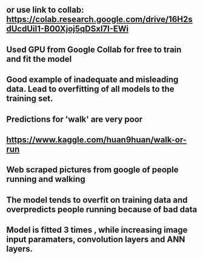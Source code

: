 ## or use link to collab: https://colab.research.google.com/drive/16H2sdUcdUiI1-B00Xjoj5qDSxl7I-EWi
## Used GPU from Google Collab for free to train and fit the model
## Good example of inadequate and misleading data. Lead to overfitting of all models to the training set.
## Predictions for 'walk' are very poor

## https://www.kaggle.com/huan9huan/walk-or-run
## Web scraped pictures from google of people running and walking
## The model tends to overfit on training data and overpredicts people running because of bad data
## Model is fitted 3 times , while increasing image input paramaters, convolution layers and ANN layers.
